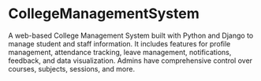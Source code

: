 # CollegeManagementSystem
A web-based College Management System built with Python and Django to manage student and staff information. It includes features for profile management, attendance tracking, leave management, notifications, feedback, and data visualization. Admins have comprehensive control over courses, subjects, sessions, and more.
